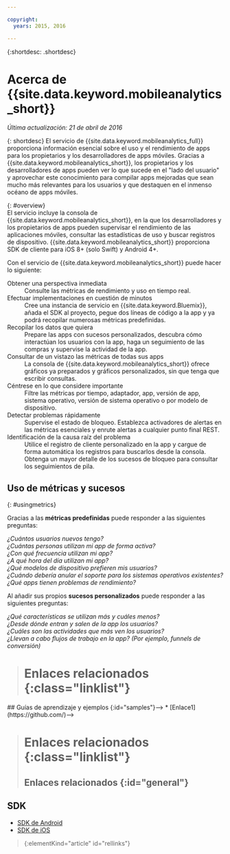 ```yaml
---

copyright:
  years: 2015, 2016

---
```

{:shortdesc: .shortdesc}

# Acerca de {{site.data.keyword.mobileanalytics_short}}  
*Última actualización: 21 de abril de 2016*

{: shortdesc}
El servicio de {{site.data.keyword.mobileanalytics_full}} proporciona información esencial sobre el uso y el rendimiento de apps para los propietarios y los desarrolladores de apps móviles. Gracias a {{site.data.keyword.mobileanalytics_short}}, los propietarios y los desarrolladores de apps pueden ver lo que sucede en el "lado del usuario" y aprovechar este conocimiento para compilar apps mejoradas que sean mucho más relevantes para los usuarios y que destaquen en el inmenso océano de apps móviles. 

{: #overview}  
El servicio incluye la consola de {{site.data.keyword.mobileanalytics_short}}, en la que los desarrolladores y los propietarios de apps pueden supervisar el rendimiento de las aplicaciones móviles, consultar las estadísticas de uso y buscar registros de dispositivo. {{site.data.keyword.mobileanalytics_short}} proporciona SDK de cliente para iOS 8+ (solo Swift) y Android 4+.

<!-- Mobile Analytics Server SDKs - set of server SDKs to protect resources that are-->
<!--hosted on {{site.data.keyword.Bluemix_notm}}. Currently supported runtimes are-->
<!--Node.js and Java for Liberty.-->

Con el servicio de {{site.data.keyword.mobileanalytics_short}} puede hacer lo siguiente:
<!-- and includes the following capabilities: -->
<!-- * Near real-time analytics for client activity. Exp -->
<!--* Network latency analytics. GA only -->
<!-- * Client log search and download. Exp -->
<!--* Server log search and download. GA only -->
<!-- Crash and stack trace search. Exp -->

<dl>
	<dt>Obtener una perspectiva inmediata</dt>
		<dd>Consulte las métricas de rendimiento y uso en tiempo real.</dd>
	<dt>Efectuar implementaciones en cuestión de minutos</dt>
		<dd>Cree una instancia de servicio en {{site.data.keyword.Bluemix}}, añada el SDK al proyecto, pegue dos líneas de código a la app y ya podrá recopilar numerosas métricas predefinidas.</dd>
	<dt>Recopilar los datos que quiera</dt>
		<dd>Prepare las apps con sucesos personalizados, descubra cómo interactúan los usuarios con la app, haga un seguimiento de las compras y supervise la actividad de la app.  
</dd>
<dt>Consultar de un vistazo las métricas de todas sus apps</dt>
	<dd>La consola de {{site.data.keyword.mobileanalytics_short}} ofrece gráficos ya preparados y gráficos personalizados, sin que tenga que escribir consultas.</dd>
<dt>Céntrese en lo que considere importante</dt>
	<dd>Filtre las métricas por tiempo, adaptador, app, versión de app, sistema operativo, versión de sistema operativo o por modelo de dispositivo.</dd>
<dt>Detectar problemas rápidamente</dt>
	<dd>Supervise el estado de bloqueo. Establezca activadores de alertas en las métricas esenciales y enrute alertas a cualquier punto final REST. </dd>
<dt>Identificación de la causa raíz del problema</dt>
	<dd>Utilice el registro de cliente personalizado en la app y cargue de forma automática los registros para buscarlos desde la consola. Obtenga un mayor detalle de los sucesos de bloqueo para consultar los seguimientos de pila. </dd>
</dl>
 

## Uso de métricas y sucesos
{: #usingmetrics}

Gracias a las **métricas predefinidas** puede responder a las siguientes preguntas:

*¿Cuántos usuarios nuevos tengo?*  
*¿Cuántas personas utilizan mi app de forma activa?*  
*¿Con qué frecuencia utilizan mi app?*  
*¿A qué hora del día utilizan mi app?*  
*¿Qué modelos de dispositivo prefieren mis usuarios?*  
*¿Cuándo debería anular el soporte para los sistemas operativos existentes?*  
*¿Qué apps tienen problemas de rendimiento?*  

Al añadir sus propios **sucesos personalizados** puede responder a las siguientes preguntas:  

*¿Qué características se utilizan más y cuáles menos?*  
*¿Desde dónde entran y salen de la app los usuarios?*  
*¿Cuáles son las actividades que más ven los usuarios?*  
*¿Llevan a cabo flujos de trabajo en la app? (Por ejemplo, funnels de conversión)*  

<!--Client-side logs and usage data are gathered automatically and sent to the Mobile Analytics -->
<!-- service on demand. Developers and -->
<!-- administrators can use the {{site.data.keyword.mobileanalytics_short}} service dashboard to view data that -->
<!-- is gathered by the client SDK. -->

<!--## Data visualization
{: data-visualization}

All data that is collected by the analytics service can be visualized through the {{site.data.keyword.mobileanalytics_short}} dashboard which is accessible from your {{site.data.keyword.Bluemix_notm}} dashboard by clicking your IBM {{site.data.keyword.mobileanalytics_short}} service tile instance. You can also create custom charts, based on data that is collected by the analytics service in the dashboard. In addition to an at-a-glance view of your mobile analytics, the analytics feature includes the capability to perform a raw search against client logs, captured client crash data, and any extra data that you explicitly provide through client API function calls that feed into the {{site.data.keyword.mobileanalytics_short}} service. -->

># Enlaces relacionados {:class="linklist"}
<!-->## Guías de aprendizaje y ejemplos {:id="samples"}-->
<!-->* [Enlace1](https://github.com/)-->
>
># Enlaces relacionados {:class="linklist"}
>## Enlaces relacionados {:id="general"}
## SDK
<!-- Links to SDK download and SDK Developer Guide -->
* [SDK de Android](https://github.com/ibm-bluemix-mobile-services/bms-clientsdk-android-core )  
* [SDK de iOS](https://github.com/ibm-bluemix-mobile-services/bms-clientsdk-swift-core)  
>
>{:elementKind="article" id="rellinks"}
